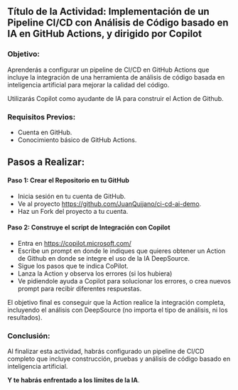 ## Título de la Actividad: Implementación de un Pipeline CI/CD con Análisis de Código basado en IA en GitHub Actions, y dirigido por Copilot
 

### Objetivo:
Aprenderás a configurar un pipeline de CI/CD en GitHub Actions que incluye la integración de una herramienta de análisis de código basada en inteligencia artificial para mejorar la calidad del código.

Utilizarás Copilot como ayudante de IA para construir el Action de Github.

### Requisitos Previos:
* Cuenta en GitHub.
* Conocimiento básico de GitHub Actions.

## Pasos a Realizar:

#### Paso 1: Crear el Repositorio en tu GitHub
* Inicia sesión en tu cuenta de GitHub.
* Ve al proyecto https://github.com/JuanQuijano/ci-cd-ai-demo.
* Haz un Fork del proyecto a tu cuenta.

#### Paso 2: Construye el script de Integración con Copilot
* Entra en https://copilot.microsoft.com/
* Escribe un prompt en donde le indiques que quieres obtener un Action de Github en donde se integre el uso de la IA DeepSource.
* Sigue los pasos que te indica CoPilot.
* Lanza la Action y observa los errores (si los hubiera)
* Ve pidiendole ayuda a Copilot para solucionar los errores, o crea nuevos prompt para recibir diferentes respuestas.

El objetivo final es conseguir que la Action realice la integración completa, incluyendo el análisis con DeepSource (no importa el tipo de análisis, ni los resultados).

### Conclusión:
Al finalizar esta actividad, habrás configurado un pipeline de CI/CD completo que incluye construcción, pruebas y análisis de código basado en inteligencia artificial. 

**Y te habrás enfrentado a los límites de la IA**.
